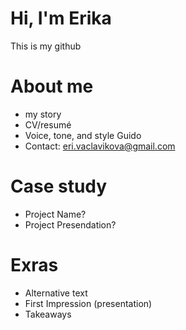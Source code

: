 # Hi, I'm Erika
This is my github

# About me
- my story
- CV/resumé
- Voice, tone, and style Guido
- Contact: eri.vaclavikova@gmail.com 

# Case study
- Project Name?
- Project Presendation?

# Exras 
- Alternative text
- First Impression (presentation)
- Takeaways
